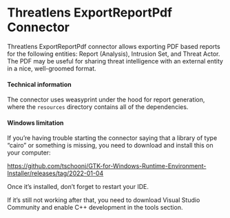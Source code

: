 # Threatlens ExportReportPdf Connector

Threatlens ExportReportPdf connector allows exporting PDF based reports for the following entities: Report (Analysis), Intrusion Set, and Threat Actor. The PDF may be useful for sharing threat intelligence with an external entity in a nice, well-groomed format.


#### Technical information

The connector uses weasyprint under the hood for report generation, where the `resources` directory contains all of the dependencies.

#### Windows limitation

If you’re having trouble starting the connector saying that a library of type “cairo” or something is missing, you need to download and install this on your computer:

https://github.com/tschoonj/GTK-for-Windows-Runtime-Environment-Installer/releases/tag/2022-01-04

Once it’s installed, don’t forget to restart your IDE.

If it’s still not working after that, you need to download Visual Studio Community and enable C++ development in the tools section.
